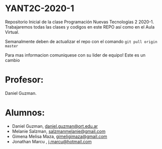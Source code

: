 # YANT2C-2020-1
Repositorio Inicial de la clase Programación Nuevas Tecnologías 2 2020-1.
Trabajaremos todas las clases y codigos en este REPO así como en el Aula Virtual. 

Semanalmente deben de actualizar el repo con el comando `git pull origin master`

Para mas informacion comuniquese con su lider de equipo!
Este es un cambio 

# Profesor: 
Daniel Guzman.

# Alumnos:

- Daniel Guzman, daniel.guzman@ort.edu.ar
- Melanie Salzman, salzmanmelanie@gmail.com
- Gimena Melisa Maza, gimeligimaza@gmail.com
- Jonathan Marcu , j.marcu@hotmail.com

